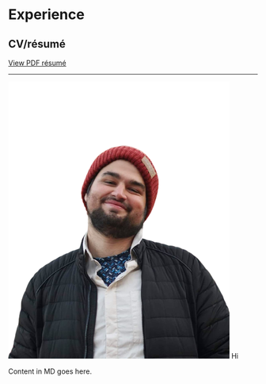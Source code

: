 # Experience

## CV/résumé

[View PDF résumé](images/CV_HENZL.pdf)

---
![That is me!](images/borec.png)
Hi

Content in MD goes here.
